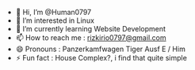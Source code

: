 - 👋 Hi, I’m @Human0797
- 👀 I’m interested in Linux
- 🌱 I’m currently learning Website Development
- 📫 How to reach me : rizkirio0797@gmail.com
- 😄 Pronouns : Panzerkamfwagen Tiger Ausf E / Him
- ⚡ Fun fact : House Complex?, i find that quite simple

<!---
Human0797/Human0797 is a ✨ special ✨ repository because its `README.md` (this file) appears on your GitHub profile.
You can click the Preview link to take a look at your changes.
--->
